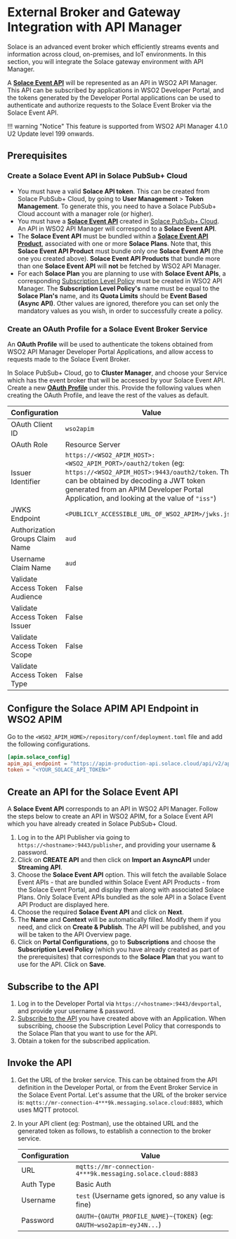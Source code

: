 # External Broker and Gateway Integration with API Manager

Solace is an advanced event broker which efficiently streams events and information across cloud, on-premises, and IoT environments. In this section, you will integrate the Solace gateway environment with API Manager.

A [**Solace Event API**](https://docs.solace.com/Cloud/Event-Portal/event-portal-designer-event-apis.htm#Creating_an_Event_API) will be represented as an API in WSO2 API Manager. This API can be subscribed by applications in WSO2 Developer Portal, and the tokens generated by the Developer Portal applications can be used to authenticate and authorize requests to the Solace Event Broker via the Solace Event API.

!!! warning "Notice"
    This feature is supported from WSO2 API Manager 4.1.0 U2 Update level 199 onwards.

## Prerequisites

### Create a Solace Event API in Solace PubSub+ Cloud
- You must have a valid **Solace API token**. This can be created from Solace PubSub+ Cloud, by going to **User Management** > **Token Management**. To generate this, you need to have a Solace PubSub+ Cloud account with a manager role (or higher).
- You must have a [**Solace Event API**](https://docs.solace.com/Cloud/Event-Portal/event-portal-designer-event-apis.htm#Creating_an_Event_API) created in [Solace PubSub+ Cloud](https://console.solace.cloud/). An API in WSO2 API Manager will correspond to a **Solace Event API**.
- The **Solace Event API** must be bundled within a [**Solace Event API Product**](https://docs.solace.com/Cloud/Event-Portal/event-portal-designer-event-api-products.htm#Creating_an_EAP), associated with one or more **Solace Plans**. Note that, this **Solace Event API Product** must bundle only one **Solace Event API** (the one you created above). **Solace Event API Products** that bundle more than one **Solace Event API** will **not** be fetched by WSO2 API Manager.
- For each **Solace Plan** you are planning to use with **Solace Event APIs**, a corresponding [Subscription Level Policy]({{base_path}}/design/rate-limiting/adding-new-throttling-policies/#adding-a-new-subscription-level-rate-limiting-tier) must be created in WSO2 API Manager. The **Subscription Level Policy's** name must be equal to the **Solace Plan's** name, and its **Quota Limits** should be **Event Based (Async API)**. Other values are ignored, therefore you can set only the mandatory values as you wish, in order to successfully create a policy.

### Create an OAuth Profile for a Solace Event Broker Service

An **OAuth Profile** will be used to authenticate the tokens obtained from WSO2 API Manager Developer Portal Applications, and allow access to requests made to the Solace Event Broker.

In Solace PubSub+ Cloud, go to **Cluster Manager**, and choose your Service which has the event broker that will be accessed by your Solace Event API. Create a new [**OAuth Profile**](https://docs.solace.com/Cloud/enable_oauth_for_broker.htm#configuring-an-oauth-profile-for-an-event-broker-service) under this. Provide the following values when creating the OAuth Profile, and leave the rest of the values as default.

| Configuration                        | Value                                                                                                                                                                                                                                              |
|--------------------------------------|----------------------------------------------------------------------------------------------------------------------------------------------------------------------------------------------------------------------------------------------------|
| OAuth Client ID | `wso2apim`                                                                                                                                                                                                                                         |
| OAuth Role | Resource Server                                                                                                                                                                                                                                    |
| Issuer Identifier | `https://<WSO2_APIM_HOST>:<WSO2_APIM_PORT>/oauth2/token` (eg: `https://<WSO2_APIM_HOST>:9443/oauth2/token`. This can be obtained by decoding a JWT token generated from an APIM Developer Portal Application, and looking at the value of `"iss"`) |
| JWKS Endpoint | `<PUBLICLY_ACCESSIBLE_URL_OF_WSO2_APIM>/jwks.json`                                                                                                                                                                                                 |
| Authorization Groups Claim Name | `aud`                                                                                                                                                                                                                                              |
| Username Claim Name | `aud`                                                                                                                                                                                                                                              |
| Validate Access Token Audience | False                                                                                                                                                                                                                                              |
| Validate Access Token Issuer | False                                                                                                                                                                                                                                              |
| Validate Access Token Scope | False                                                                                                                                                                                                                                              |
| Validate Access Token Type | False                                                                                                                                                                                                                                              |


## Configure the Solace APIM API Endpoint in WSO2 APIM

Go to the `<WSO2_APIM_HOME>/repository/conf/deployment.toml` file and add the following configurations.

```toml
[apim.solace_config]
apim_api_endpoint = "https://apim-production-api.solace.cloud/api/v2/apim"
token = "<YOUR_SOLACE_API_TOKEN>"
```

## Create an API for the Solace Event API

A **Solace Event API** corresponds to an API in WSO2 API Manager. Follow the steps below to create an API in WSO2 APIM, for a Solace Event API which you have already created in Solace PubSub+ Cloud.

1. Log in to the API Publisher via going to `https://<hostname>:9443/publisher`, and providing your username & password.
2. Click on **CREATE API** and then click on **Import an AsyncAPI** under **Streaming API**.
3. Choose the **Solace Event API** option. This will fetch the available Solace Event APIs - that are bundled within Solace Event API Products - from the Solace Event Portal, and display them along with associated Solace Plans. Only Solace Event APIs bundled as the sole API in a Solace Event API Product are displayed here.
4. Choose the required **Solace Event API** and click on **Next**.
5. The **Name** and **Context** will be automatically filled. Modify them if you need, and click on **Create & Publish**. The API will be published, and you will be taken to the API Overview page.
6. Click on **Portal Configurations**, go to **Subscriptions** and choose the **Subscription Level Policy** (which you have already created as part of the prerequisites) that corresponds to the **Solace Plan** that you want to use for the API. Click on **Save**.

## Subscribe to the API

1. Log in to the Developer Portal via `https://<hostname>:9443/devportal`, and provide your username & password.
2. [Subscribe to the API]({{base_path}}/consume/manage-subscription/subscribe-to-an-api) you have created above with an Application. When subscribing, choose the Subscription Level Policy that corresponds to the Solace Plan that you want to use for the API.
3. Obtain a token for the subscribed application.

## Invoke the API

1. Get the URL of the broker service. This can be obtained from the API definition in the Developer Portal, or from the Event Broker Service in the Solace Event Portal. Let's assume that the URL of the broker service is: `mqtts://mr-connection-4***9k.messaging.solace.cloud:8883`, which uses MQTT protocol.
2. In your API client (eg: Postman), use the obtained URL and the generated token as follows, to establish a connection to the broker service.

   | Configuration                        | Value                                                                |
   |--------------------------------------|----------------------------------------------------------------------|
   | URL                                  | `mqtts://mr-connection-4***9k.messaging.solace.cloud:8883`           |
   | Auth Type                            | Basic Auth                                                           |
   | Username                             | `test` (Username gets ignored, so any value is fine)                 |
   | Password                             | `OAUTH~{OAUTH_PROFILE_NAME}~{TOKEN}` (eg: `OAUTH~wso2apim~eyJ4N...`) |

